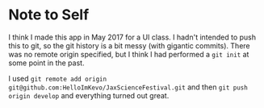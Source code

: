 Note to Self
============

I think I made this app in May 2017 for a UI class. I hadn't intended to push this to git, so the git history is a bit messy (with gigantic commits). There was no remote origin specified, but I think I had performed a `git init` at some point in the past.

I used `git remote add origin git@github.com:HelloImKevo/JaxScienceFestival.git` and then `git push origin develop` and everything turned out great.